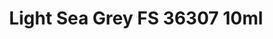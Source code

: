 ---
layout: product
title: "Light Sea Grey FS 36307 10ml"
price: "330" 
desc: "Acrylic Laquer 10mL"
img_path: "/assets/img/RC250.jpg"
brand: "AK "
available: true
special_offer: false
new: false
soon: false
cat: "020000"
subcat: "020200"
subsubcat: "020201"
sifra: "RC250"
popular: true
---